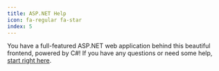 ```yaml
---
title: ASP.NET Help
icon: fa-regular fa-star
index: 5
---
```


You have a full-featured ASP.NET web application behind this beautiful frontend, powered by C#! If you have any questions or need some help, [start right here](https://dotnet.microsoft.com/en-us/apps/aspnet).